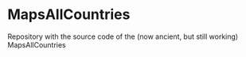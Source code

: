 # MapsAllCountries
Repository with the source code of the (now ancient, but still working) MapsAllCountries
